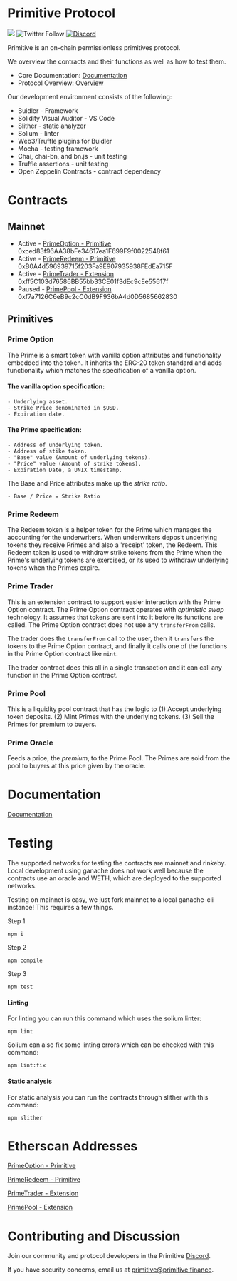 # Primitive Protocol

[![](https://img.shields.io/github/stars/primitivefinance/primitive-v1?style=social)](https://img.shields.io/github/stars/primitivefinance/primitive-contracts?style=social)
![Twitter Follow](https://img.shields.io/twitter/follow/primitivefi?style=social)
[![Discord](https://img.shields.io/discord/168831573876015105.svg?label=&logo=discord&logoColor=ffffff&color=7389D8&labelColor=6A7EC2)](https://discord.gg/rzRwJ4K)

Primitive is an on-chain permissionless primitives protocol.

We overview the contracts and their functions as well as how to test them.

- Core Documentation: [Documentation](https://docs.primitive.finance)
- Protocol Overview: [Overview](https://docs.google.com/document/d/19neM6bFmTCBdxLygQbDDJubwcLcuMIx8x2Fs-llt9sQ/edit?usp=sharing)

Our development environment consists of the following:

- Buidler - Framework
- Solidity Visual Auditor - VS Code
- Slither - static analyzer
- Solium - linter
- Web3/Truffle plugins for Buidler
- Mocha - testing framework
- Chai, chai-bn, and bn.js - unit testing
- Truffle assertions - unit testing
- Open Zeppelin Contracts - contract dependency

# Contracts

## Mainnet
- Active - [PrimeOption - Primitive](https://etherscan.io/address/0xced83f96aa38bfe34617ea1f699f9f0022548f61)
0xced83f96AA38bFe34617ea1F699F9f0022548f61
- Active - [PrimeRedeem - Primitive](https://etherscan.io/address/0xb0a4d596939715f203fa9e907935938fedea715f)
0xB0A4d596939715f203Fa9E907935938FEdEa715F
- Active - [PrimeTrader - Extension](https://etherscan.io/address/0xff5c103d76586bb55bb33ce01f3dec9cee55617f)
0xff5C103d76586BB55bb33CE01f3dEc9cEe55617f
- Paused - [PrimePool - Extension](https://etherscan.io/address/0xf7a7126C6eB9c2cC0dB9F936bA4d0D5685662830)
0xf7a7126C6eB9c2cC0dB9F936bA4d0D5685662830

## Primitives

### Prime Option
The Prime is a smart token with vanilla option attributes and functionality embedded into the token. It inherits the ERC-20 token standard and adds functionality which matches the specification of a vanilla option.

#### The vanilla option specification:
    - Underlying asset.
    - Strike Price denominated in $USD.
    - Expiration date.

#### The Prime specification:
    - Address of underlying token.
    - Address of stike token.
    - "Base" value (Amount of underlying tokens).
    - "Price" value (Amount of strike tokens).
    - Expiration Date, a UNIX timestamp.

The Base and Price attributes make up the *strike ratio*.

    - Base / Price = Strike Ratio



### Prime Redeem

The Redeem token is a helper token for the Prime which manages the accounting for the underwriters. When underwriters deposit underlying tokens they receive Primes and also a 'receipt' token, the Redeem. This Redeem token is used to withdraw strike tokens from the Prime when the Prime's underlying tokens are exercised, or its used to withdraw underlying tokens when the Primes expire.

### Prime Trader

This is an extension contract to support easier interaction with the Prime Option contract. The Prime
Option contract operates with *optimistic swap* technology. It assumes that tokens are sent into it
before its functions are called. The Prime Option contract does not use any `transferFrom` calls.

The trader does the `transferFrom` call to the user, then it `transfer`s the tokens to the Prime Option contract, and finally it calls one of the functions in the Prime Option contract like `mint`.

The trader contract does this all in a single transaction and it can call any function in the Prime Option contract.

### Prime Pool

This is a liquidity pool contract that has the logic to (1) Accept underlying token deposits. (2) Mint Primes with the underlying tokens. (3) Sell the Primes for premium to buyers.

### Prime Oracle

Feeds a price, the *premium*, to the Prime Pool. The Primes are sold from the pool to buyers at this price given by the oracle.

# Documentation

[Documentation](https://docs.primitive.finance)

# Testing

The supported networks for testing the contracts are mainnet and rinkeby. Local development using ganache does not work well because the contracts use an oracle and WETH, which are deployed to the supported networks.

Testing on mainnet is easy, we just fork mainnet to a local ganache-cli instance! This requires a few things.

Step 1


    npm i

Step 2

    npm compile

Step 3
    
    npm test

#### Linting

For linting you can run this command which uses the solium linter:

    npm lint

Solium can also fix some linting errors which can be checked with this command:

    npm lint:fix

#### Static analysis

For static analysis you can run the contracts through slither with this command:

    npm slither


# Etherscan Addresses

[PrimeOption - Primitive](https://etherscan.io/address/0xced83f96aa38bfe34617ea1f699f9f0022548f61)

[PrimeRedeem - Primitive](https://etherscan.io/address/0xb0a4d596939715f203fa9e907935938fedea715f)

[PrimeTrader - Extension](https://etherscan.io/address/0xff5c103d76586bb55bb33ce01f3dec9cee55617f)

[PrimePool - Extension](https://etherscan.io/address/0xf7a7126C6eB9c2cC0dB9F936bA4d0D5685662830)

# Contributing and Discussion

Join our community and protocol developers in the Primitive [Discord](https://discord.gg/rzRwJ4K).

If you have security concerns, email us at [primitive@primitive.finance](mailto:primitive@primitive.finance).
